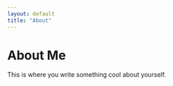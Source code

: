```yaml
---
layout: default
title: "About"
---
```


# About Me

This is where you write something cool about yourself.
